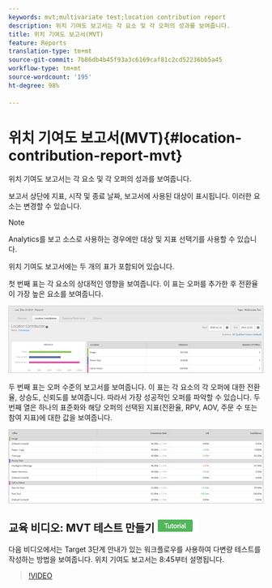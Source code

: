 ```yaml
---
keywords: mvt;multivariate test;location contribution report
description: 위치 기여도 보고서는 각 요소 및 각 오퍼의 성과를 보여줍니다.
title: 위치 기여도 보고서(MVT)
feature: Reports
translation-type: tm+mt
source-git-commit: 7b86db4b45f93a3c6169caf81c2cd52236bb5a45
workflow-type: tm+mt
source-wordcount: '195'
ht-degree: 98%

---
```



# 위치 기여도 보고서(MVT){#location-contribution-report-mvt}

위치 기여도 보고서는 각 요소 및 각 오퍼의 성과를 보여줍니다.

보고서 상단에 지표, 시작 및 종료 날짜, 보고서에 사용된 대상이 표시됩니다. 이러한 요소는 변경할 수 있습니다.

>[!NOTE]
>
>Analytics를 보고 소스로 사용하는 경우에만 대상 및 지표 선택기를 사용할 수 있습니다.

위치 기여도 보고서에는 두 개의 표가 포함되어 있습니다.

첫 번째 표는 각 요소의 상대적인 영향을 보여줍니다. 이 표는 오퍼를 추가한 후 전환율이 가장 높은 요소를 보여줍니다.

![](assets/locationcontributiontop.png)

두 번째 표는 오퍼 수준의 보고서를 보여줍니다. 이 표는 각 요소의 각 오퍼에 대한 전환율, 상승도, 신뢰도를 보여줍니다. 따라서 가장 성공적인 오퍼를 파악할 수 있습니다. 두 번째 열은 하나의 표준화와 해당 오퍼의 선택된 지표(전환율, RPV, AOV, 주문 수 또는 참여 지표)에 대한 값을 보여줍니다.

![](assets/locationcontributionbottom.png)

## 교육 비디오: MVT 테스트 만들기  ![자습서 배지](/help/assets/tutorial.png)

다음 비디오에서는 Target 3단계 안내가 있는 워크플로우를 사용하여 다변량 테스트를 작성하는 방법을 보여줍니다. 위치 기여도 보고서는 8:45부터 설명됩니다.

>[!VIDEO](https://video.tv.adobe.com/v/17395)